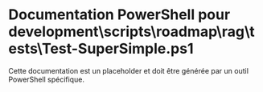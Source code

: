 # Documentation PowerShell pour development\scripts\roadmap\rag\tests\Test-SuperSimple.ps1

Cette documentation est un placeholder et doit être générée par un outil PowerShell spécifique.
